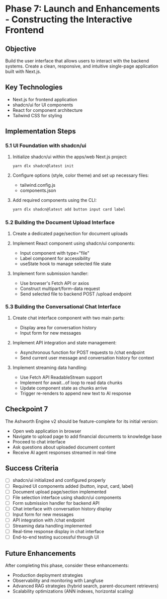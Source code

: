 # Phase 7: Launch and Enhancements - Constructing the Interactive Frontend

## Objective

Build the user interface that allows users to interact with the backend systems. Create a clean, responsive, and intuitive single-page application built with Next.js.

## Key Technologies

- Next.js for frontend application
- shadcn/ui for UI components
- React for component architecture
- Tailwind CSS for styling

## Implementation Steps

### 5.1 UI Foundation with shadcn/ui

1. Initialize shadcn/ui within the apps/web Next.js project:
   ```bash
   yarn dlx shadcn@latest init
   ```

2. Configure options (style, color theme) and set up necessary files:
   - tailwind.config.js
   - components.json

3. Add required components using the CLI:
   ```bash
   yarn dlx shadcn@latest add button input card label
   ```

### 5.2 Building the Document Upload Interface

1. Create a dedicated page/section for document uploads

2. Implement React component using shadcn/ui components:
   - Input component with type="file"
   - Label component for accessibility
   - useState hook to manage selected file state

3. Implement form submission handler:
   - Use browser's Fetch API or axios
   - Construct multipart/form-data request
   - Send selected file to backend POST /upload endpoint

### 5.3 Building the Conversational Chat Interface

1. Create chat interface component with two main parts:
   - Display area for conversation history
   - Input form for new messages

2. Implement API integration and state management:
   - Asynchronous function for POST requests to /chat endpoint
   - Send current user message and conversation history for context

3. Implement streaming data handling:
   - Use Fetch API ReadableStream support
   - Implement for await...of loop to read data chunks
   - Update component state as chunks arrive
   - Trigger re-renders to append new text to AI response

## Checkpoint 7

The Ashworth Engine v2 should be feature-complete for its initial version:
- Open web application in browser
- Navigate to upload page to add financial documents to knowledge base
- Proceed to chat interface
- Ask questions about uploaded document content
- Receive AI agent responses streamed in real-time

## Success Criteria

- [ ] shadcn/ui initialized and configured properly
- [ ] Required UI components added (button, input, card, label)
- [ ] Document upload page/section implemented
- [ ] File selection interface using shadcn/ui components
- [ ] Form submission handler for backend API
- [ ] Chat interface with conversation history display
- [ ] Input form for new messages
- [ ] API integration with /chat endpoint
- [ ] Streaming data handling implemented
- [ ] Real-time response display in chat interface
- [ ] End-to-end testing successful through UI

## Future Enhancements

After completing this phase, consider these enhancements:
- Production deployment strategies
- Observability and monitoring with Langfuse
- Advanced RAG strategies (hybrid search, parent-document retrievers)
- Scalability optimizations (ANN indexes, horizontal scaling)